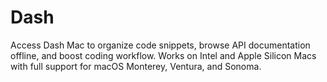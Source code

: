 # Dash
Access Dash Mac to organize code snippets, browse API documentation offline, and boost coding workflow. Works on Intel and Apple Silicon Macs with full support for macOS Monterey, Ventura, and Sonoma.

